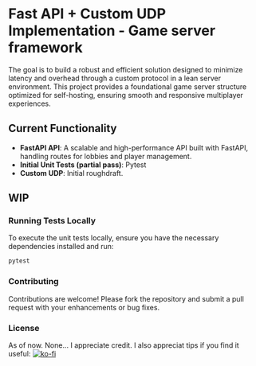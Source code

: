 # Fast API + Custom UDP Implementation - Game server framework

The goal is to build a robust and efficient solution designed to minimize latency and overhead through a custom protocol in a lean server environment. This project provides a foundational game server structure optimized for self-hosting, ensuring smooth and responsive multiplayer experiences.

## Current Functionality

- **FastAPI API**: A scalable and high-performance API built with FastAPI, handling routes for lobbies and player management.
- **Initial Unit Tests (partial pass)**: Pytest
- **Custom UDP**: Initial roughdraft.

## WIP

### Running Tests Locally

To execute the unit tests locally, ensure you have the necessary dependencies installed and run:

```sh
pytest
```

### Contributing

Contributions are welcome! Please fork the repository and submit a pull request with your enhancements or bug fixes.

### License

As of now. None... I appreciate credit. I also appreciat tips if you find it useful: [![ko-fi](https://ko-fi.com/img/githubbutton_sm.svg)](https://ko-fi.com/L3L01PGZ3)
